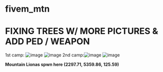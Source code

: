 # fivem_mtn
<h1>FIXING TREES W/ MORE PICTURES & ADD PED / WEAPON</h1>

1st camp: ![image](https://user-images.githubusercontent.com/39818457/185444705-ec152e8d-7991-442d-8d8a-70f77f659bdb.png) ![image](https://user-images.githubusercontent.com/39818457/185445052-b90e7c0a-01a2-4b96-9a25-4491f108ae7a.png)
2nd camp:![image](https://i.imgur.com/CITniVT.jpeg)   ![image](https://i.imgur.com/coFPkyK.png)

<b>Mountain Lionas spwn here (2297.71, 5359.86, 125.59)</b>

